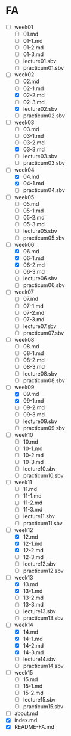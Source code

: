 # FA
- [ ] week01
    - [ ] 01.md
    - [ ] 01-1.md
    - [ ] 01-2.md
    - [ ] 01-3.md
    - [ ] lecture01.sbv
    - [ ] practicum01.sbv
- [ ] week02
    - [ ] 02.md
    - [ ] 02-1.md
    - [x] 02-2.md
    - [ ] 02-3.md
    - [x] lecture02.sbv
    - [ ] practicum02.sbv
- [ ] week03
    - [ ] 03.md
    - [ ] 03-1.md
    - [ ] 03-2.md
    - [x] 03-3.md
    - [ ] lecture03.sbv
    - [ ] practicum03.sbv
- [ ] week04
    - [x] 04.md
    - [x] 04-1.md
    - [ ] practicum04.sbv
- [ ] week05
    - [ ] 05.md
    - [ ] 05-1.md
    - [ ] 05-2.md
    - [ ] 05-3.md
    - [ ] lecture05.sbv
    - [ ] practicum05.sbv
- [ ] week06
    - [x] 06.md
    - [x] 06-1.md
    - [x] 06-2.md
    - [ ] 06-3.md
    - [ ] lecture06.sbv
    - [ ] practicum06.sbv
- [ ] week07
    - [ ] 07.md
    - [ ] 07-1.md
    - [ ] 07-2.md
    - [ ] 07-3.md
    - [ ] lecture07.sbv
    - [ ] practicum07.sbv
- [ ] week08
    - [ ] 08.md
    - [ ] 08-1.md
    - [ ] 08-2.md
    - [ ] 08-3.md
    - [ ] lecture08.sbv
    - [ ] practicum08.sbv
- [ ] week09
    - [x] 09.md
    - [x] 09-1.md
    - [ ] 09-2.md
    - [ ] 09-3.md
    - [ ] lecture09.sbv
    - [ ] practicum09.sbv
- [ ] week10
    - [ ] 10.md
    - [ ] 10-1.md
    - [ ] 10-2.md
    - [ ] 10-3.md
    - [ ] lecture10.sbv
    - [ ] practicum10.sbv
- [ ] week11
    - [ ] 11.md
    - [ ] 11-1.md
    - [ ] 11-2.md
    - [ ] 11-3.md
    - [ ] lecture11.sbv
    - [ ] practicum11.sbv
- [ ] week12
    - [x] 12.md
    - [x] 12-1.md
    - [x] 12-2.md
    - [ ] 12-3.md
    - [ ] lecture12.sbv
    - [ ] practicum12.sbv
- [ ] week13
    - [x] 13.md
    - [x] 13-1.md
    - [ ] 13-2.md
    - [ ] 13-3.md
    - [ ] lecture13.sbv
    - [ ] practicum13.sbv
- [ ] week14
    - [x] 14.md
    - [x] 14-1.md
    - [x] 14-2.md
    - [x] 14-3.md
    - [ ] lecture14.sbv
    - [ ] practicum14.sbv
- [ ] week15
    - [ ] 15.md
    - [ ] 15-1.md
    - [ ] 15-2.md
    - [ ] lecture15.sbv
    - [ ] practicum15.sbv
- [ ] about.md
- [x] index.md
- [x] README-FA.md
